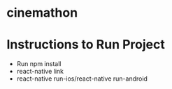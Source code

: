# cinemathon
 # Instructions to Run Project
 - Run npm install
 - react-native link
 - react-native run-ios/react-native run-android
